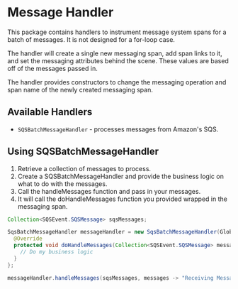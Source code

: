 # Message Handler

This package contains handlers to instrument message system spans for a batch of messages. It is not designed for a for-loop case.

The handler will create a single new messaging span, add span links to it, and set the messaging attributes behind the scene. These values are based off of the messages passed in.

The handler provides constructors to change the messaging operation and span name of the newly created messaging span.

## Available Handlers
- `SQSBatchMessageHandler` - processes messages from Amazon's SQS.

## Using SQSBatchMessageHandler

1. Retrieve a collection of messages to process.
2. Create a SQSBatchMessageHandler and provide the business logic on what to do with the messages.
3. Call the handleMessages function and pass in your messages.
4. It will call the doHandleMessages function you provided wrapped in the messaging span.

```java
Collection<SQSEvent.SQSMessage> sqsMessages;

SqsBatchMessageHandler messageHandler = new SqsBatchMessageHandler(GlobalOpenTelemetry.get()) {
  @Override
  protected void doHandleMessages(Collection<SQSEvent.SQSMessage> messages) {
    // Do my business logic
  }
};

messageHandler.handleMessages(sqsMessages, messages -> "Receiving Messages");
```
